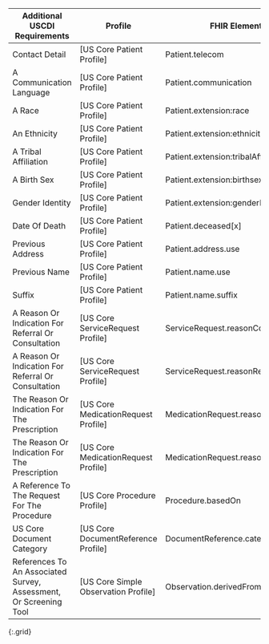 
<!-- source file = /Users/ehaas/Documents/FHIR/US-Core/input/images-source/additional-uscdi-requirements.xlsx, Do not edit directly. Convert using MyNotebooks/utils/simple_excel_to_markdown_tabler.ipynb -->

| Additional USCDI Requirements                                     | Profile                             | FHIR Element                        |
|-------------------------------------------------------------------|-------------------------------------|-------------------------------------|
| Contact Detail                                                    | [US Core Patient Profile]           | Patient.telecom                     |
| A Communication Language                                          | [US Core Patient Profile]           | Patient.communication               |
| A Race                                                            | [US Core Patient Profile]           | Patient.extension:race              |
| An Ethnicity                                                      | [US Core Patient Profile]           | Patient.extension:ethnicity         |
| A Tribal Affiliation                                              | [US Core Patient Profile]           | Patient.extension:tribalAffiliation |
| A Birth Sex                                                       | [US Core Patient Profile]           | Patient.extension:birthsex          |
| Gender Identity                                                   | [US Core Patient Profile]           | Patient.extension:genderIdentity    |
| Date Of Death                                                     | [US Core Patient Profile]           | Patient.deceased[x]                 |
| Previous Address                                                  | [US Core Patient Profile]           | Patient.address.use                 |
| Previous Name                                                     | [US Core Patient Profile]           | Patient.name.use                    |
| Suffix                                                            | [US Core Patient Profile]           | Patient.name.suffix                 |
| A Reason Or Indication For Referral Or Consultation               | [US Core ServiceRequest Profile]    | ServiceRequest.reasonCode           |
| A Reason Or Indication For Referral Or Consultation               | [US Core ServiceRequest Profile]    | ServiceRequest.reasonReference      |
| The Reason Or Indication For The Prescription                     | [US Core MedicationRequest Profile] | MedicationRequest.reasonCode        |
| The Reason Or Indication For The Prescription                     | [US Core MedicationRequest Profile] | MedicationRequest.reasonReference   |
| A Reference To The Request For The Procedure                      | [US Core Procedure Profile]         | Procedure.basedOn                   |
| US Core Document Category                                         | [US Core DocumentReference Profile] | DocumentReference.category:uscore   |
| References To An Associated Survey, Assessment, Or Screening Tool | [US Core Simple Observation Profile]       | Observation.derivedFrom             |
{:.grid}